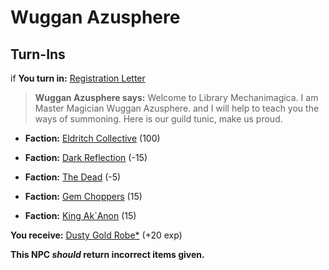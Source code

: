 # Wuggan Azusphere
## Turn-Ins



if **You turn in:** [Registration Letter](/item/18772)


>**Wuggan Azusphere says:** Welcome to Library Mechanimagica. I am Master Magician Wuggan Azusphere. and I will help to teach you the ways of summoning. Here is our guild tunic, make us proud.


* __Faction:__ [Eldritch Collective](/faction/245) (100)



* __Faction:__ [Dark Reflection](/faction/238) (-15)



* __Faction:__ [The Dead](/faction/239) (-5)



* __Faction:__ [Gem Choppers](/faction/255) (15)



* __Faction:__ [King Ak`Anon](/faction/333) (15)



 **You receive:**  [Dusty Gold Robe*](/item/13521) (+20 exp)


**This NPC *should* return incorrect items given.**
